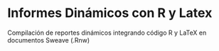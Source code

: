 # Informes Dinámicos con R y Latex
Compilación de reportes dinámicos integrando código R y LaTeX en documentos Sweave (.Rnw)
